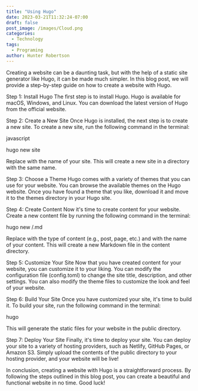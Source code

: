 ```yaml
---
title: "Using Hugo"
date: 2023-03-21T11:32:24-07:00
draft: false
post_image: /images/Cloud.png
categories:
  - Technology
tags:
  - Programing
author: Hunter Robertson
---
```


Creating a website can be a daunting task, but with the help of a static site generator like Hugo, it can be made much simpler. In this blog post, we will provide a step-by-step guide on how to create a website with Hugo.

Step 1: Install Hugo
The first step is to install Hugo. Hugo is available for macOS, Windows, and Linux. You can download the latest version of Hugo from the official website.

Step 2: Create a New Site
Once Hugo is installed, the next step is to create a new site. To create a new site, run the following command in the terminal:

javascript

hugo new site <sitename>

Replace <sitename> with the name of your site. This will create a new site in a directory with the same name.

Step 3: Choose a Theme
Hugo comes with a variety of themes that you can use for your website. You can browse the available themes on the Hugo website. Once you have found a theme that you like, download it and move it to the themes directory in your Hugo site.

Step 4: Create Content
Now it's time to create content for your website. Create a new content file by running the following command in the terminal:

hugo new <content-type>/<content-name>.md

Replace <content-type> with the type of content (e.g., post, page, etc.) and <content-name> with the name of your content. This will create a new Markdown file in the content directory.

Step 5: Customize Your Site
Now that you have created content for your website, you can customize it to your liking. You can modify the configuration file (config.toml) to change the site title, description, and other settings. You can also modify the theme files to customize the look and feel of your website.

Step 6: Build Your Site
Once you have customized your site, it's time to build it. To build your site, run the following command in the terminal:

hugo

This will generate the static files for your website in the public directory.

Step 7: Deploy Your Site
Finally, it's time to deploy your site. You can deploy your site to a variety of hosting providers, such as Netlify, GitHub Pages, or Amazon S3. Simply upload the contents of the public directory to your hosting provider, and your website will be live!

In conclusion, creating a website with Hugo is a straightforward process. By following the steps outlined in this blog post, you can create a beautiful and functional website in no time. Good luck!
